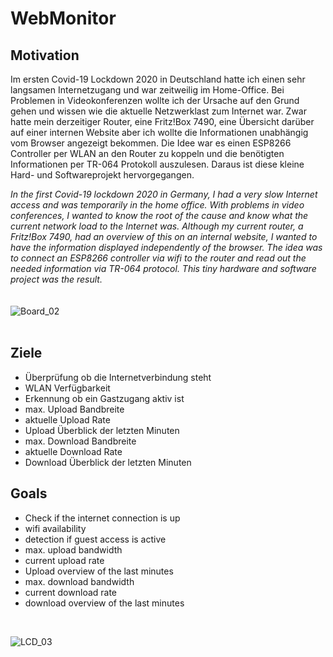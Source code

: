 # WebMonitor
## Motivation
Im ersten Covid-19 Lockdown 2020 in Deutschland hatte ich einen sehr langsamen Internetzugang und war zeitweilig im Home-Office.
Bei Problemen in Videokonferenzen wollte ich der Ursache auf den Grund gehen und wissen wie die aktuelle Netzwerklast zum Internet war.
Zwar hatte mein derzeitiger Router, eine Fritz!Box 7490, eine Übersicht darüber auf einer internen Website aber ich wollte die Informationen unabhängig vom Browser angezeigt bekommen.
Die Idee war es einen ESP8266 Controller per WLAN an den Router zu koppeln und die benötigten Informationen per TR-064 Protokoll auszulesen.
Daraus ist diese kleine Hard- und Softwareprojekt hervorgegangen.
<br>

*In the first Covid-19 lockdown 2020 in Germany, I had a very slow Internet access and was temporarily in the home office.
With problems in video conferences, I wanted to know the root of the cause and know what the current network load to the Internet was.
Although my current router, a Fritz!Box 7490, had an overview of this on an internal website, I wanted to have the information displayed independently of the browser.
The idea was to connect an ESP8266 controller via wifi to the router and read out the needed information via TR-064 protocol.
This tiny hardware and software project was the result.*
<br>
<br>
<br>
![Board_02](https://user-images.githubusercontent.com/88629497/131263851-c4c651b0-937a-43f5-a703-0f1527c2069a.jpg)
<br>
<br>

## Ziele

* Überprüfung ob die Internetverbindung steht
* WLAN Verfügbarkeit
* Erkennung ob ein Gastzugang aktiv ist
* max. Upload Bandbreite
* aktuelle Upload Rate
* Upload Überblick der letzten Minuten
* max. Download Bandbreite
* aktuelle Download Rate
* Download Überblick der letzten Minuten

## Goals
* Check if the internet connection is up
* wifi availability
* detection if guest access is active
* max. upload bandwidth
* current upload rate
* Upload overview of the last minutes
* max. download bandwidth
* current download rate
* download overview of the last minutes
<br>

![LCD_03](https://user-images.githubusercontent.com/88629497/131263840-388d4b19-04d7-47f2-a3be-433c8e06c6d0.jpg)

